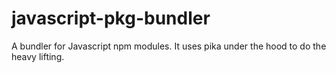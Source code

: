 # javascript-pkg-bundler

A bundler for Javascript npm modules. It uses pika under the hood to do the heavy lifting.
